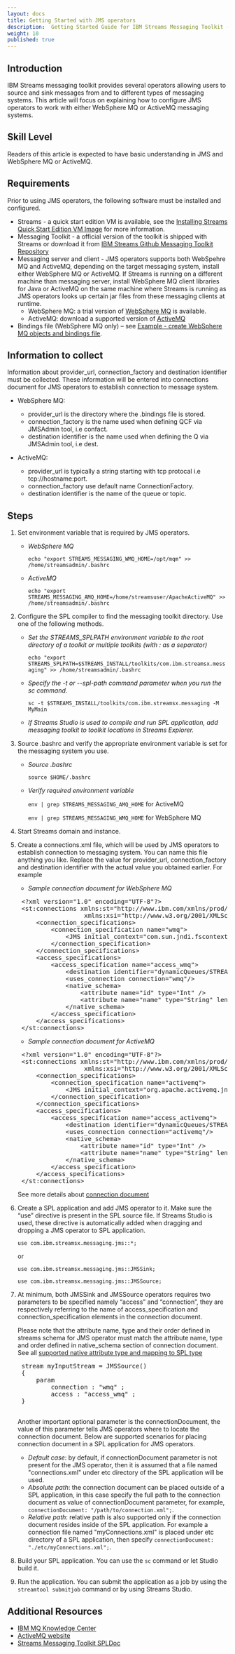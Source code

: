 ```yaml
---
layout: docs
title: Getting Started with JMS operators
description:  Getting Started Guide for IBM Streams Messaging Toolkit - JMS operators
weight: 10
published: true
---
```


## Introduction
IBM  Streams messaging toolkit provides several operators allowing users to source and sink messages from and to different types of messaging systems. This article will focus on explaining how to configure JMS operators to work with either WebSphere MQ or ActiveMQ messaging systems.

## Skill Level
Readers of this article is expected to have basic understanding in JMS and WebSphere MQ or ActiveMQ.

## Requirements
Prior to using JMS operators, the following software must be installed and configured.

-  Streams - a quick start edition VM is available, see the [Installing Streams Quick Start Edition VM Image](http://ibmstreams.github.io/streamsx.documentation//docs/4.2/qse-install-vm/) for more information.
- Messaging Toolkit - a official version of the toolkit is shipped with  Streams or download it from [IBM Streams Github Messaging Toolkit Repository](https://github.com/IBMStreams/streamsx.messaging)
- Messaging server and client - JMS operators supports both WebSpehre MQ and ActiveMQ, depending on the target messaging system, install either WebSphere MQ or ActiveMQ. If  Streams is running on a different machine than messaging server, install WebSphere MQ client libraries for Java or ActiveMQ on the same machine where  Streams is running as JMS operators looks up certain jar files from these messaging clients at runtime.
  - WebSphere MQ: a trial version of [WebSphere MQ](https://www-01.ibm.com/marketing/iwm/iwm/web/pick.do?pkgid=&S_SRCID=ESD-WSMQ-EVAL&source=ESD-WSMQ-EVAL&S_TACT=109J84RW&S_PKG=CR9H9ML&lang=en_US&lang=en_US) is available.
  - ActiveMQ: download a supported version of [ActiveMQ](http://activemq.apache.org/download.html)
- Bindings file (WebSphere MQ only) – see [Example - create WebSphere MQ objects and bindings file](../mq-create-objects-bindings-sample/).

## Information to collect
Information about provider_url, connection_factory and destination identifier must be collected. These information will be entered into connections document for JMS operators to establish connection to message system.

- WebSphere MQ:
  - provider_url is the directory where the .bindings file is stored.
  - connection_factory is the name used when defining QCF via JMSAdmin tool, i.e confact.
  - destination identifier is the name used when defining the Q via JMSAdmin tool, i.e dest.

- ActiveMQ:
  - provider_url is typically a string starting with tcp protocal i.e tcp://hostname:port.
  - connection_factory use default name ConnectionFactory.
  - destination identifier is the name of the queue or topic.

## Steps
1. Set environment variable that is required by JMS operators.
   * *WebSphere MQ*

     `echo "export STREAMS_MESSAGING_WMQ_HOME=/opt/mqm" >> /home/streamsadmin/.bashrc`

   * *ActiveMQ*

     `echo "export STREAMS_MESSAGING_AMQ_HOME=/home/streamsuser/ApacheActiveMQ" >> /home/streamsadmin/.bashrc`
2. Configure the SPL compiler to find the messaging toolkit directory. Use one of the following methods.
   * *Set the STREAMS_SPLPATH environment variable to the root directory of a toolkit or multiple toolkits (with : as a separator)*

     `echo "export STREAMS_SPLPATH=$STREAMS_INSTALL/toolkits/com.ibm.streamsx.messaging" >> /home/streamsadmin/.bashrc`

   * *Specify the -t or --spl-path command parameter when you run the sc command.*

     `sc -t $STREAMS_INSTALL/toolkits/com.ibm.streamsx.messaging -M MyMain`

   * *If  Streams Studio is used to compile and run SPL application, add messaging toolkit to toolkit locations in Streams Explorer.*
3. Source .bashrc and verify the appropriate environment variable is set for the messaging system you use.
   * *Source .bashrc*

     `source $HOME/.bashrc`

   * *Verify required environment variable*

     `env | grep STREAMS_MESSAGING_AMQ_HOME` for ActiveMQ

     `env | grep STREAMS_MESSAGING_WMQ_HOME` for WebSphere MQ
4. Start  Streams domain and instance.
5. Create a connections.xml file, which will be used by JMS operators to establish connection to messaging system. You can name this file anything you like. Replace the value for provider_url, connection_factory and destination identifier with the actual value you obtained earlier. For example

   * *Sample connection document for WebSphere MQ*

   <pre class="terminal">
    <span class="output">&lt;?xml version="1.0" encoding="UTF-8"?&gt;
	&lt;st:connections xmlns:st="http://www.ibm.com/xmlns/prod/streams/adapters"
                     xmlns:xsi="http://www.w3.org/2001/XMLSchema-instance"&gt;
		&lt;connection_specifications&gt;
			&lt;connection_specification name="wmq"&gt;
				&lt;JMS initial_context="com.sun.jndi.fscontext.RefFSContextFactory" provider_url = "file:///homes/streamsadmin/bindings" connection_factory="confact"/&gt;
			&lt;/connection_specification&gt;
		&lt;/connection_specifications&gt;
		&lt;access_specifications&gt;
			&lt;access_specification name="access_wmq"&gt;
				&lt;destination identifier="dynamicQueues/STREAMS.MapQueue" delivery_mode="persistent" message_class="map" /&gt;
				&lt;uses_connection connection="wmq"/&gt;
				&lt;native_schema&gt;
			    	&lt;attribute name="id" type="Int" /&gt;
			    	&lt;attribute name="name" type="String" length="15" /&gt;
				&lt;/native_schema&gt;
			&lt;/access_specification&gt;
		&lt;/access_specifications&gt;  
	&lt;/st:connections&gt;</span></pre>

   * *Sample connection document for ActiveMQ*

   <pre class="terminal">
    <span class="output">&lt;?xml version="1.0" encoding="UTF-8"?&gt;
	&lt;st:connections xmlns:st="http://www.ibm.com/xmlns/prod/streams/adapters"
                     xmlns:xsi="http://www.w3.org/2001/XMLSchema-instance"&gt;
		&lt;connection_specifications&gt;
			&lt;connection_specification name="activemq"&gt;
				&lt;JMS initial_context="org.apache.activemq.jndi.ActiveMQInitialContextFactory" provider_url = "tcp://activeMqHost:port" connection_factory="ConnectionFactory"/&gt;
			&lt;/connection_specification&gt;
		&lt;/connection_specifications&gt;
		&lt;access_specifications&gt;
			&lt;access_specification name="access_activemq"&gt;
				&lt;destination identifier="dynamicQueues/STREAMS.MapQueue" delivery_mode="persistent" message_class="map" /&gt;
				&lt;uses_connection connection="activemq"/&gt;
				&lt;native_schema&gt;
			    	&lt;attribute name="id" type="Int" /&gt;
			    	&lt;attribute name="name" type="String" length="15" /&gt;
				&lt;/native_schema&gt;
			&lt;/access_specification&gt;
		&lt;/access_specifications&gt;  
	&lt;/st:connections&gt;</span></pre>

   See more details about [connection document](http://ibmstreams.github.io/streamsx.messaging/com.ibm.streamsx.messaging/doc/spldoc/html/tk$com.ibm.streamsx.messaging/tk$com.ibm.streamsx.messaging$2.html)
6. Create a SPL application and add JMS operator to it. Make sure the “use” directive is present in the SPL source file. If  Streams Studio is used, these directive is automatically added when dragging and dropping a JMS operator to SPL application.

   `use com.ibm.streamsx.messaging.jms::*;`

   or

   `use com.ibm.streamsx.messaging.jms::JMSSink;`

   `use com.ibm.streamsx.messaging.jms::JMSSource;`

7. At minimum, both JMSSink and JMSSource operators requires two parameters to be specified namely “access” and “connection”, they are respectively referring to the name of access_specification and connection_specification elements in the connection document.

   Please note that the attribute name, type and their order defined in streams schema for JMS operator must match the attribute name, type and order defined in native_schema section of connection document. See all [supported native attribute type and mapping to SPL type](http://ibmstreams.github.io/streamsx.messaging/com.ibm.streamsx.messaging/doc/spldoc/html/tk$com.ibm.streamsx.messaging/tk$com.ibm.streamsx.messaging$12.html)

    <pre>
    stream<int32 id, rstring name> myInputStream = JMSSource()
    {
	    param
	    	connection : "wmq" ;
	    	access : "access_wmq" ;
    }
    </pre>

    Another important optional parameter is the connectionDocument, the value of this parameter tells JMS operators where to locate the connection document. Below are supported scenarios for placing connection document in a SPL application for JMS operators.

    * *Default case*: by default, if connectionDocument parameter is not present for the JMS operator, then it is assumed that a file named "connections.xml" under etc directory of the SPL application will be used.
    * *Absolute path*: the connection document can be placed outside of a SPL application, in this case specify the full path to the connection document as value of connectionDocument parameter, for example, `connectionDocument: "/path/to/connection.xml";`.
    * *Relative path*: relative path is also supported only if the connection document resides inside of the SPL application. For example a connection file named "myConnections.xml" is placed under etc directory of a SPL application, then specify `connectionDocument: "./etc/myConnections.xml";`.

8. Build your SPL application. You can use the `sc` command or let  Studio build it.
9. Run the application. You can submit the application as a job by using the `streamtool submitjob` command or by using Streams Studio.

## Additional Resources
* [IBM MQ Knowledge Center](http://www-01.ibm.com/support/knowledgecenter/SSFKSJ_8.0.0/com.ibm.mq.helphome.v80.doc/WelcomePagev8r0.htm)
* [ActiveMQ website](http://activemq.apache.org/)
* [ Streams Messaging Toolkit SPLDoc](http://ibmstreams.github.io/streamsx.messaging/com.ibm.streamsx.messaging/doc/spldoc/html/index.html)
